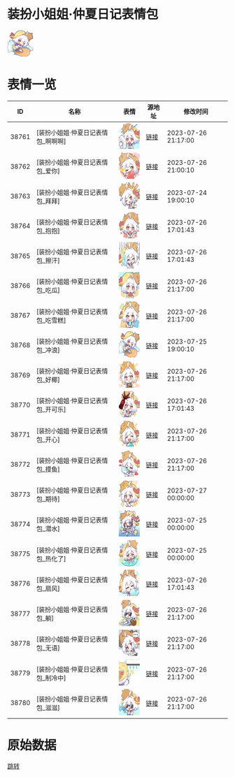 # 装扮小姐姐·仲夏日记表情包

<img src="./cover.png" height="60" alt="cover" />

# 表情一览

|ID|名称|表情|源地址|修改时间|
|----|----|----|----|----|
|38761|[装扮小姐姐·仲夏日记表情包_啊啊啊]|<img src="./pic/038761_%5B装扮小姐姐·仲夏日记表情包_啊啊啊%5D.png" height="60" alt="啊啊啊"/>|[链接](https://i0.hdslb.com/bfs/emote/268fa463c794f0c56766936d5b283d4e136be5d5.png)|2023-07-26 21:17:00|
|38762|[装扮小姐姐·仲夏日记表情包_爱你]|<img src="./pic/038762_%5B装扮小姐姐·仲夏日记表情包_爱你%5D.png" height="60" alt="爱你"/>|[链接](https://i0.hdslb.com/bfs/emote/d37daa4f294122d170fdb0afc31a030b839bb019.png)|2023-07-26 21:00:10|
|38763|[装扮小姐姐·仲夏日记表情包_拜拜]|<img src="./pic/038763_%5B装扮小姐姐·仲夏日记表情包_拜拜%5D.png" height="60" alt="拜拜"/>|[链接](https://i0.hdslb.com/bfs/emote/c699e7cd45c1c8aad99b92f3e65e2e910f77f57d.png)|2023-07-24 19:00:10|
|38764|[装扮小姐姐·仲夏日记表情包_抱抱]|<img src="./pic/038764_%5B装扮小姐姐·仲夏日记表情包_抱抱%5D.png" height="60" alt="抱抱"/>|[链接](https://i0.hdslb.com/bfs/emote/46e04817322a6a2d035adbf7115700621a0224a4.png)|2023-07-26 17:01:43|
|38765|[装扮小姐姐·仲夏日记表情包_擦汗]|<img src="./pic/038765_%5B装扮小姐姐·仲夏日记表情包_擦汗%5D.png" height="60" alt="擦汗"/>|[链接](https://i0.hdslb.com/bfs/emote/f54f8c97194fdeac5e73cb155399e611a7729941.png)|2023-07-26 17:01:43|
|38766|[装扮小姐姐·仲夏日记表情包_吃瓜]|<img src="./pic/038766_%5B装扮小姐姐·仲夏日记表情包_吃瓜%5D.png" height="60" alt="吃瓜"/>|[链接](https://i0.hdslb.com/bfs/emote/16310ec6646acda22b52e68cdb33b2d4d63d6bb2.png)|2023-07-26 21:17:00|
|38767|[装扮小姐姐·仲夏日记表情包_吃雪糕]|<img src="./pic/038767_%5B装扮小姐姐·仲夏日记表情包_吃雪糕%5D.png" height="60" alt="吃雪糕"/>|[链接](https://i0.hdslb.com/bfs/emote/b7aa1951bfb32e906dc12cb061ae3a3d5ea1c109.png)|2023-07-26 21:17:00|
|38768|[装扮小姐姐·仲夏日记表情包_冲浪]|<img src="./pic/038768_%5B装扮小姐姐·仲夏日记表情包_冲浪%5D.png" height="60" alt="冲浪"/>|[链接](https://i0.hdslb.com/bfs/emote/e2cd9c88d8c821fd5f66e3ab2cbc220966ad8f01.png)|2023-07-25 19:00:10|
|38769|[装扮小姐姐·仲夏日记表情包_好椰]|<img src="./pic/038769_%5B装扮小姐姐·仲夏日记表情包_好椰%5D.png" height="60" alt="好椰"/>|[链接](https://i0.hdslb.com/bfs/emote/6910d55dca53badf312b04c063accbf852b59ac7.png)|2023-07-26 21:17:00|
|38770|[装扮小姐姐·仲夏日记表情包_开可乐]|<img src="./pic/038770_%5B装扮小姐姐·仲夏日记表情包_开可乐%5D.png" height="60" alt="开可乐"/>|[链接](https://i0.hdslb.com/bfs/emote/3b8000f0b9b13e8c9261d4cf5bbb1c08367f0bfe.png)|2023-07-26 17:01:43|
|38771|[装扮小姐姐·仲夏日记表情包_开心]|<img src="./pic/038771_%5B装扮小姐姐·仲夏日记表情包_开心%5D.png" height="60" alt="开心"/>|[链接](https://i0.hdslb.com/bfs/emote/416fab9cfa0100de4453171f045647476f60432f.png)|2023-07-26 21:17:00|
|38772|[装扮小姐姐·仲夏日记表情包_摸鱼]|<img src="./pic/038772_%5B装扮小姐姐·仲夏日记表情包_摸鱼%5D.png" height="60" alt="摸鱼"/>|[链接](https://i0.hdslb.com/bfs/emote/6c967ffef5933bed75ba397e389c08ff05e7a095.png)|2023-07-26 21:17:00|
|38773|[装扮小姐姐·仲夏日记表情包_期待]|<img src="./pic/038773_%5B装扮小姐姐·仲夏日记表情包_期待%5D.png" height="60" alt="期待"/>|[链接](https://i0.hdslb.com/bfs/emote/559d5e86675ffa35d4094191d169b71954984945.png)|2023-07-27 00:00:00|
|38774|[装扮小姐姐·仲夏日记表情包_潜水]|<img src="./pic/038774_%5B装扮小姐姐·仲夏日记表情包_潜水%5D.png" height="60" alt="潜水"/>|[链接](https://i0.hdslb.com/bfs/emote/241778edab0fcc579f4ec778983773815d7883f1.png)|2023-07-25 00:00:00|
|38775|[装扮小姐姐·仲夏日记表情包_热化了]|<img src="./pic/038775_%5B装扮小姐姐·仲夏日记表情包_热化了%5D.png" height="60" alt="热化了"/>|[链接](https://i0.hdslb.com/bfs/emote/fbc4f9dcd4d8dae389f0379225779e617ca8d766.png)|2023-07-25 00:00:00|
|38776|[装扮小姐姐·仲夏日记表情包_扇风]|<img src="./pic/038776_%5B装扮小姐姐·仲夏日记表情包_扇风%5D.png" height="60" alt="扇风"/>|[链接](https://i0.hdslb.com/bfs/emote/8429e77074ef36a283cbb4fbd48f62a2824bf5fb.png)|2023-07-26 17:01:43|
|38777|[装扮小姐姐·仲夏日记表情包_躺]|<img src="./pic/038777_%5B装扮小姐姐·仲夏日记表情包_躺%5D.png" height="60" alt="躺"/>|[链接](https://i0.hdslb.com/bfs/emote/abc43914512e3e443a8977e813a9345c20d93e10.png)|2023-07-26 21:17:00|
|38778|[装扮小姐姐·仲夏日记表情包_无语]|<img src="./pic/038778_%5B装扮小姐姐·仲夏日记表情包_无语%5D.png" height="60" alt="无语"/>|[链接](https://i0.hdslb.com/bfs/emote/6e1780899a315985b767342b6849a2a3dab9cd2d.png)|2023-07-26 21:17:00|
|38779|[装扮小姐姐·仲夏日记表情包_制冷中]|<img src="./pic/038779_%5B装扮小姐姐·仲夏日记表情包_制冷中%5D.png" height="60" alt="制冷中"/>|[链接](https://i0.hdslb.com/bfs/emote/56906e17f025ab5e2911deb329410ac2e570d092.png)|2023-07-26 21:17:00|
|38780|[装扮小姐姐·仲夏日记表情包_滋滋]|<img src="./pic/038780_%5B装扮小姐姐·仲夏日记表情包_滋滋%5D.png" height="60" alt="滋滋"/>|[链接](https://i0.hdslb.com/bfs/emote/9d706552884c9af8febf0b068a59f757730ce7e3.png)|2023-07-26 21:17:00|

# 原始数据

[跳转](./raw.json)

